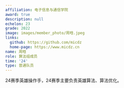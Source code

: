 ```yaml
---
affiliation: 电子信息与通信学院
award: true
description: null
echelon: 23
grade: 2022
image: images/member_photo/周晗.jpeg
links:
  github: https://github.com/micdz
  home-page: https://www.micdz.cn
name: 周晗
role: 算法组成员
time: '24'
type: 普通队员
---
```


24赛季英雄操作手，24赛季主要负责英雄算法、算法优化。


